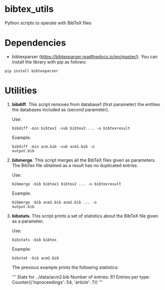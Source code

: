 # bibtex_utils
Python scripts to operate with BibTeX files

# Dependencies
* bibtexparser (https://bibtexparser.readthedocs.io/en/master/).
You can install the library with pip as follows:

<code>pip install bibtexparser</code>

# Utilities

1. **bibdiff**. This script removes from database1 (first parameter) the entities the databases included as (second parameter).

	Use:

	<code>bibdiff -min bibtex1 -sub bibtex2 ... -o bibtexresult </code>

	Example:

	<code>bibdiff -min acm.bib -sub acm1.bib -o output.bib</code>

2. **bibmerge**. This script merges all the BibTeX files given as parameters. The BibTex file obtained as a result has no duplicated entries.

	Use:

	<code>bibmerge -bib bibtex1 bibtex2 ... -o bibtexresult </code>

	Example:

	<code>bibmerge -bib acm1.bib acm2.bib ... -o output.bib</code>

  
3. **bibstats**. This script prints a set of statistics about the BibTeX file given as a parameter. 

	Use:

	<code>bibstats -bib bibtex</code>

	Example:
	
	<code>bibstat -bib acm2.bib</code>
  
	The previous example prints the following statistics:
  
	'''
	Stats for  ../data/acm2.bib
	Number of entries: 61
	Entries per type: Counter({'inproceedings': 54, 'article': 7})
	'''